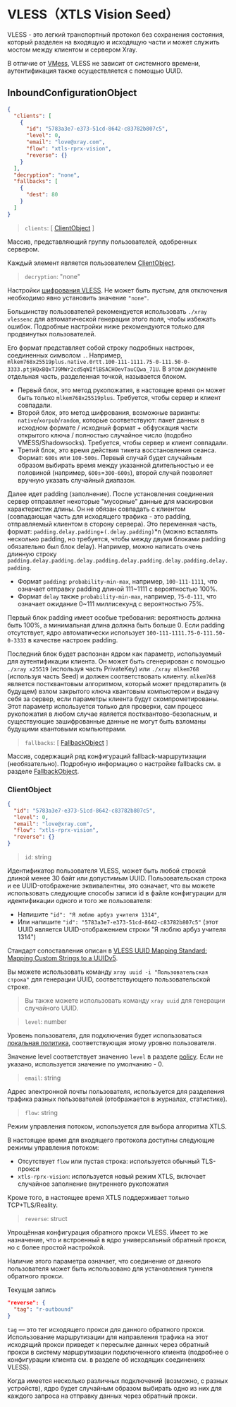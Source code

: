 # VLESS（XTLS Vision Seed）

VLESS - это легкий транспортный протокол без сохранения состояния, который разделен на входящую и исходящую части и может служить мостом между клиентом и сервером Xray.

В отличие от [VMess](./vmess.md), VLESS не зависит от системного времени, аутентификация также осуществляется с помощью UUID.

## InboundConfigurationObject

```json
{
  "clients": [
    {
      "id": "5783a3e7-e373-51cd-8642-c83782b807c5",
      "level": 0,
      "email": "love@xray.com",
      "flow": "xtls-rprx-vision",
      "reverse": {}
    }
  ],
  "decryption": "none",
  "fallbacks": [
    {
      "dest": 80
    }
  ]
}
```

> `clients`: \[ [ClientObject](#clientobject) \]

Массив, представляющий группу пользователей, одобренных сервером.

Каждый элемент является пользователем [ClientObject](#clientobject).

> `decryption`: "none"

Настройки [шифрования VLESS](https://github.com/XTLS/Xray-core/pull/5067). Не может быть пустым, для отключения необходимо явно установить значение `"none"`.

Большинству пользователей рекомендуется использовать `./xray vlessenc` для автоматической генерации этого поля, чтобы избежать ошибок. Подробные настройки ниже рекомендуются только для продвинутых пользователей.

Его формат представляет собой строку подробных настроек, соединенных символом `.`. Например, `mlkem768x25519plus.native.0rtt.100-111-1111.75-0-111.50-0-3333.ptjHQxBQxTJ9MWr2cd5qWIflBSACHOevTauCQwa_71U`. В этом документе отдельная часть, разделенная точкой, называется блоком.

- Первый блок, это метод рукопожатия, в настоящее время он может быть только `mlkem768x25519plus`. Требуется, чтобы сервер и клиент совпадали.
- Второй блок, это метод шифрования, возможные варианты: `native`/`xorpub`/`random`, которые соответствуют: пакет данных в исходном формате / исходный формат + обфускация части открытого ключа / полностью случайное число (подобно VMESS/Shadowsocks). Требуется, чтобы сервер и клиент совпадали.
- Третий блок, это время действия тикета восстановления сеанса. Формат: `600s` или `100-500s`. Первый случай будет случайным образом выбирать время между указанной длительностью и ее половиной (например, `600s`=`300-600s`), второй случай позволяет вручную указать случайный диапазон.

Далее идет padding (заполнение). После установления соединения сервер отправляет некоторые "мусорные" данные для маскировки характеристик длины. Он не обязан совпадать с клиентом (совпадающая часть для исходящего трафика - это padding, отправляемый клиентом в сторону сервера). Это переменная часть, формат: `padding.delay.padding`+`(.delay.padding)`*n (можно вставлять несколько padding, но требуется, чтобы между двумя блоками padding обязательно был блок delay). Например, можно написать очень длинную строку `padding.delay.padding.delay.padding.delay.padding.delay.padding.delay.padding`.

- Формат `padding`: `probability-min-max`, например, `100-111-1111`, что означает отправку padding длиной 111~1111 с вероятностью 100%.
- Формат `delay` также `probability-min-max`, например, `75-0-111`, что означает ожидание 0~111 миллисекунд с вероятностью 75%.

Первый блок padding имеет особые требования: вероятность должна быть 100%, а минимальная длина должна быть больше 0. Если padding отсутствует, ядро автоматически использует `100-111-1111.75-0-111.50-0-3333` в качестве настроек padding.

Последний блок будет распознан ядром как параметр, используемый для аутентификации клиента. Он может быть сгенерирован с помощью `./xray x25519` (используя часть PrivateKey) или `./xray mlkem768` (используя часть Seed) и должен соответствовать клиенту. `mlkem768` является постквантовым алгоритмом, который может предотвратить (в будущем) взлом закрытого ключа квантовым компьютером и выдачу себя за сервер, если параметры клиента будут скомпрометированы. Этот параметр используется только для проверки, сам процесс рукопожатия в любом случае является постквантово-безопасным, и существующие зашифрованные данные не могут быть взломаны будущими квантовыми компьютерами.

> `fallbacks`: \[ [FallbackObject](../features/fallback.md) \]

Массив, содержащий ряд конфигураций fallback-маршрутизации (необязательно).
Подробную информацию о настройке fallbacks см. в разделе [FallbackObject](../features/fallback.md#fallbacks-конфигурация).

### ClientObject

```json
{
  "id": "5783a3e7-e373-51cd-8642-c83782b807c5",
  "level": 0,
  "email": "love@xray.com",
  "flow": "xtls-rprx-vision",
  "reverse": {}
}
```

> `id`: string

Идентификатор пользователя VLESS, может быть любой строкой длиной менее 30 байт или допустимым UUID.
Пользовательская строка и ее UUID-отображение эквивалентны, это означает, что вы можете использовать следующие способы записи id в файле конфигурации для идентификации одного и того же пользователя:

- Напишите `"id": "Я люблю арбуз учителя 1314"`,
- Или напишите `"id": "5783a3e7-e373-51cd-8642-c83782b807c5"` (этот UUID является UUID-отображением строки "Я люблю арбуз учителя 1314")

Стандарт сопоставления описан в [VLESS UUID Mapping Standard: Mapping Custom Strings to a UUIDv5](https://github.com/XTLS/Xray-core/issues/158).

Вы можете использовать команду `xray uuid -i "Пользовательская строка"` для генерации UUID, соответствующего пользовательской строке.

> Вы также можете использовать команду `xray uuid` для генерации случайного UUID.

> `level`: number

Уровень пользователя, для подключения будет использоваться [локальная политика](../policy.md#levelpolicyobject), соответствующая этому уровню пользователя.

Значение level соответствует значению `level` в разделе [policy](../policy.md#policyobject). Если не указано, используется значение по умолчанию - 0.

> `email`: string

Адрес электронной почты пользователя, используется для разделения трафика разных пользователей (отображается в журналах, статистике).

> `flow`: string

Режим управления потоком, используется для выбора алгоритма XTLS.

В настоящее время для входящего протокола доступны следующие режимы управления потоком:

- Отсутствует `flow` или пустая строка: используется обычный TLS-прокси
- `xtls-rprx-vision`: используется новый режим XTLS, включает случайное заполнение внутреннего рукопожатия

Кроме того, в настоящее время XTLS поддерживает только TCP+TLS/Reality.

> `reverse`: struct

Упрощённая конфигурация обратного прокси VLESS. Имеет то же назначение, что и встроенный в ядро универсальный обратный прокси, но с более простой настройкой.

Наличие этого параметра означает, что соединение от данного пользователя может быть использовано для установления туннеля обратного прокси.

Текущая запись

```json
"reverse": {
  "tag": "r-outbound"
}
```

`tag` — это тег исходящего прокси для данного обратного прокси. Использование маршрутизации для направления трафика на этот исходящий прокси приведет к пересылке данных через обратный прокси в систему маршрутизации подключенного клиента (подробнее о конфигурации клиента см. в разделе об исходящих соединениях VLESS).

Когда имеется несколько различных подключений (возможно, с разных устройств), ядро будет случайным образом выбирать одно из них для каждого запроса на отправку данных через обратный прокси.

